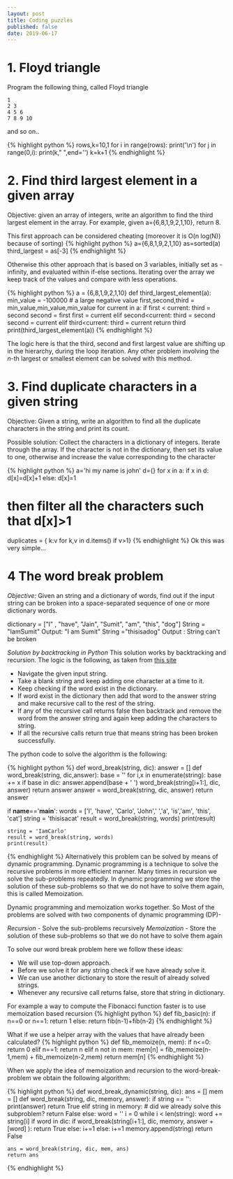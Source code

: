 ```yaml
---
layout: post
title: Coding puzzles
published: false
date: 2019-06-17
---
```



# 1. Floyd triangle
Program the following thing, called Floyd triangle

    1
    2 3
    4 5 6
    7 8 9 10

and so on..

{% highlight python %}
rows,k=10,1
for i in range(rows):
    print('\n')
    for j in range(0,i):
        print(k," ",end='')
        k=k+1
{% endhighlight %}


# 2. Find third largest element in a given array
Objective: given an array of integers, write an algorithm to find the third largest element in the array.
For example, given a={6,8,1,9,2,1,10}, return 8.

This first approach can be considered cheating (moreover it is O(n log(N)) because of sorting)
{% highlight python %}
a={6,8,1,9,2,1,10}
as=sorted(a)
third_largest = as[-3]
{% endhighlight %}

Otherwise this other approach that is based on 3 variables, initially set as -infinity, and evaluated within if-else sections.
Iterating over the array we keep track of the values and compare with less operations.

{% highlight python %}
a = {6,8,1,9,2,1,10}
def third_largest_element(a):
    min_value = -100000 # a large negative value
    first,second,third = min_value,min_value,min_value
    for current in a:
        if first < current:
            third = second
            second = first
            first = current
        elif second<current:
            third = second
            second = current
        elif third<current:
            third = current
    return third
print(third_largest_element(a))
{% endhighlight %}

The logic here is that the third, second and first largest value are shifting up in the hierarchy, during the loop iteration.
Any other problem involving the $n$-th largest or smallest element can be solved with this method.

# 3. Find duplicate characters in a given string
Objective: Given a string, write an algorithm to find all the duplicate characters in the string and print its count.

Possible solution:
Collect the characters in a dictionary of integers. Iterate through the array. If the character is not in the dictionary, then set its value to one, otherwise and increase the value corresponding to the character

{% highlight python %}
a='hi my name is john'
d={} 
for x in a: 
   if x in d: 
      d[x]=d[x]+1 
   else: 
      d[x]=1 
# then filter all the characters such that d[x]>1
duplicates = { k:v for k,v in d.items() if v>1}
{% endhighlight %}
Ok this was very simple...

# 4 The word break problem
*Objective:* Given an string and a dictionary of words, find out if the input string can be broken into a space-separated sequence of one or more dictionary words.

   dictionary = ["I" , "have", "Jain", "Sumit", "am", "this", "dog"]
   String = "IamSumit"
   Output: "I am Sumit"
   String ="thisisadog"
   Output : String can't be broken

*Solution by backtracking in Python*
This solution works by backtracking and recursion. The logic is the following, as taken from [this site](algorithms.tutorialhorizon.com/the-word-break-problem)

- Navigate the given input string.
- Take a blank string and keep adding one character at a time to it.
- Keep checking if the word exist in the dictionary.
- If word exist in the dictionary then add that word to the answer string and make recursive call to the rest of the string.
- If any of the recursive call returns false then backtrack and remove the word from the answer string and again keep adding the characters to string.
- If all the recursive calls return true that means string has been broken successfully.

The python code to solve the algorithm is the following:

{% highlight python %}
def word_break(string, dic):
    answer = []
    def word_break(string, dic,answer):
        base = ''
        for i,x in enumerate(string):
            base += x
            if base in dic:
                answer.append(base + ' ')
                word_break(string[i+1:], dic, answer)
        return answer
    answer = word_break(string, dic, answer)
    return answer

if __name__=='__main__':
    words = ['I', 'have', 'Carlo', 'John',' ','a', 'is','am', 'this', 'cat']
    string = 'thisisacat'
    result = word_break(string, words)
    print(result)

    string = 'IamCarlo'
    result = word_break(string, words)
    print(result)
{% endhighlight %}
Alternatively this problem can be solved by means of dynamic programming.
Dynamic programming is a technique to solve the recursive problems in more efficient manner.
Many times in recursion we solve the sub-problems repeatedly.
In dynamic programming we store the solution of these sub-problems so that we do not have to solve them again, this is called Memoization.

Dynamic programming and memoization works together. So Most of the problems are solved with two components of dynamic programming (DP)-

*Recursion* - Solve the sub-problems recursively
*Memoization* - Store the solution of these sub-problems so that we do not have to solve them again

To solve our word break problem here we follow these ideas:

- We will use top-down  approach.
- Before we solve it for any string check if we have already solve it.
- We can use another dictionary to store the result of already solved strings.
- Whenever any recursive call returns false, store that string in dictionary.

For example a way to compute the Fibonacci function faster is to use memoization based recursion
{% highlight python %}
def fib_basic(n):
    if n==0 or n==1:
        return 1
    else:
         return fib(n-1)+fib(n-2)
{% endhighlight %}

What if we use a helper array with the values that have already been calculated?
{% highlight python %}
def fib_memoize(n, mem): 
    if n<=0: 
        return 0 
    elif n==1: 
        return n 
    elif n not in mem: 
        mem[n] = fib_memoize(n-1,mem) + fib_memoize(n-2,mem) 
    return mem[n] 
{% endhighlight %}

When we apply the idea of memoization and recursion to the word-break-problem we obtain the following algorithm:

{% highlight python %}
def word_break_dynamic(string, dic):
    ans = []
    mem = []
    def word_break(string, dic, memory, answer):
        if string == '':
            print(answer)
            return True
        elif string in memory: # did we already solve this subproblem?
            return False
        else:
            word = ''
            i = 0
            while i < len(string):
                word += string[i]
                if word in dic:
                    if word_break(string[i+1:], dic, memory, answer + [word] ):
                        return True
                    else:
                        i+=1
                else:
                    i+=1
            memory.append(string)
            return False

    ans = word_break(string, dic, mem, ans)
    return ans
{% endhighlight %}
